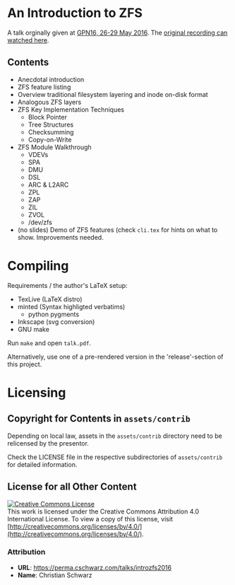 # An Introduction to ZFS

A talk orginally given at [GPN16, 26-29 May 2016](https://entropia.de/GPN16).
The [original recording can watched here](https://app.media.ccc.de/v/gpn16-7633-an_introduction_to_zfs).

## Contents

* Anecdotal introduction
* ZFS feature listing
* Overview traditional filesystem layering and inode on-disk format
* Analogous ZFS layers
* ZFS Key Implementation Techniques
	* Block Pointer
	* Tree Structures
	* Checksumming
	* Copy-on-Write
* ZFS Module Walkthrough
	* VDEVs
	* SPA
	* DMU
	* DSL
	* ARC \& L2ARC
	* ZPL
	* ZAP
	* ZIL
	* ZVOL
	* /dev/zfs
* (no slides) Demo of ZFS features (check `cli.tex` for hints on what to show. Improvements needed.

# Compiling

Requirements / the author's LaTeX setup:

* TexLive (LaTeX distro)
* minted (Syntax highligted verbatims)
	* python pygments
* Inkscape (svg conversion)
* GNU make

Run ```make``` and open `talk.pdf`.

Alternatively, use one of a pre-rendered version in the 'release'-section of this project.

# Licensing

## Copyright for Contents in `assets/contrib`

Depending on local law, assets in the `assets/contrib` directory
need to be relicensed by the presentor.

Check the LICENSE file in the respective subdirectories of `assets/contrib`
for detailed information.

## License for all Other Content

<a rel="license" href="http://creativecommons.org/licenses/by/4.0/"><img alt="Creative Commons License" style="border-width:0" src="https://i.creativecommons.org/l/by/4.0/88x31.png" /></a><br />
This work is licensed under the Creative Commons Attribution 4.0 International License. To view a copy of this license, visit [http://creativecommons.org/licenses/by/4.0/](http://creativecommons.org/licenses/by/4.0/).

### Attribution

* **URL**: https://perma.cschwarz.com/talks/introzfs2016
* **Name**: Christian Schwarz
